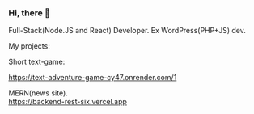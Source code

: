 ### Hi, there 👋

Full-Stack(Node.JS and React) Developer. Ex WordPress(PHP+JS) dev.

My projects:


Short text-game:

https://text-adventure-game-cy47.onrender.com/1

MERN(news site).  
https://backend-rest-six.vercel.app

<!--
**Heneros/Heneros** is a ✨ _special_ ✨ repository because its `README.md` (this file) appears on your GitHub profile.

Here are some ideas to get you started:

- 🔭 I’m currently working on ...
- 🌱 I’m currently learning ...
- 👯 I’m looking to collaborate on ...
- 🤔 I’m looking for help with ...
- 💬 Ask me about ...
- 📫 How to reach me: ...
- 😄 Pronouns: ...
- ⚡ Fun fact: ...
-->
